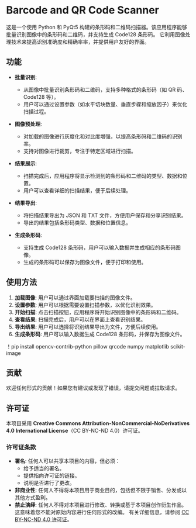 # Barcode and QR Code Scanner

这是一个使用 Python 和 PyQt5 构建的条形码和二维码扫描器。该应用程序能够批量识别图像中的条形码和二维码，并支持生成 Code128 条形码。
它利用图像处理技术来提高识别准确度和精确率率，并提供用户友好的界面。

## 功能

- **批量识别**: 
  - 从图像中批量识别条形码和二维码，支持多种格式的条形码（如 QR 码、Code128 等）。
  - 用户可以通过设置参数（如水平切块数量、垂直步骤和缩放因子）来优化扫描过程。

- **图像预处理**: 
  - 对加载的图像进行灰度化和对比度增强，以提高条形码和二维码的识别率。
  - 支持对图像进行裁剪，专注于特定区域进行扫描。

- **结果展示**: 
  - 扫描完成后，应用程序将显示检测到的条形码和二维码的类型、数据和位置。
  - 用户可以查看详细的扫描结果，便于后续处理。

- **结果导出**: 
  - 将扫描结果导出为 JSON 和 TXT 文件，方便用户保存和分享识别结果。
  - 导出的结果包括条形码类型、数据和位置信息。

- **生成条形码**: 
  - 支持生成 Code128 条形码，用户可以输入数据并生成相应的条形码图像。
  - 生成的条形码可以保存为图像文件，便于打印和使用。

## 使用方法

1. **加载图像**: 用户可以通过界面加载要扫描的图像文件。
2. **设置参数**: 用户可以根据需要设置扫描参数，以优化识别效果。
3. **开始扫描**: 点击扫描按钮，应用程序将开始识别图像中的条形码和二维码。
4. **查看结果**: 扫描完成后，用户可以在界面上查看识别结果。
5. **导出结果**: 用户可以选择将识别结果导出为文件，方便后续使用。
6. **生成条形码**: 用户可以输入数据生成 Code128 条形码，并保存为图像文件。

！pip install opencv-contrib-python pillow qrcode numpy matplotlib scikit-image


## 贡献

欢迎任何形式的贡献！如果您有建议或发现了错误，请提交问题或拉取请求。

## 许可证
本项目采用 **Creative Commons Attribution-NonCommercial-NoDerivatives 4.0 International License**（CC BY-NC-ND 4.0）许可证。
### 许可证条款
- **署名**: 任何人可以共享本项目的内容，但必须：
  - 给予适当的署名。
  - 提供指向许可证的链接。
  - 说明是否进行了更改。
- **非商业性**: 任何人不得将本项目用于商业目的，包括但不限于销售、分发或以其他方式盈利。
- **禁止演绎**: 任何人不得对本项目进行修改、转换或基于本项目创作衍生作品。这意味着您不能对原始内容进行任何形式的改编。
有关详细信息，请参阅 [CC BY-NC-ND 4.0 许可证](https://creativecommons.org/licenses/by-nc-nd/4.0/)。

